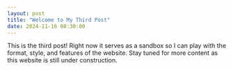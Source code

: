 ```yaml
---
layout: post
title: "Welcome to My Third Post"
date: 2024-11-16 08:30:00
---
```


This is the third post! Right now it serves as a sandbox so I can play with the format, style, and features of the website. Stay tuned for more content as this website is still under construction.
